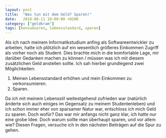 ```yaml
---
layout: post
title:  "Was tun mit dem Geld? Sparen!"
date:   2018-08-11 18:00:00 +0200
category: ["geldkram"]
tags: [konsumieren, lebensstandard, sparen]
---
```


Als ich nach meinem Informatikstudium anfing als Softwareentwickler zu arbeiten, hatte ich plötzlich auf ein wesentlich größeres Einkommen Zugriff als vorher noch als Student. Dies brachte mich in die komfortable Lage, mir darüber Gedanken machen zu können / müssen was ich mit diesem zusätzlichen Geld anstellen sollte. Ich sah hierbei grundlegend zwei Möglichkeiten:

1. Meinen Lebensstandard erhöhen und mein Einkommen zu verkonsumieren.
2. Sparen.

Da ich mit meinem Lebensstil weitestgehend zufrieden war (natürlich änderte sich auch einiges im Gegensatz zu meinem Studentenleben) und ich schon immer eher von sparsamer Natur war, entschloss ich mich Geld zu sparen. Doch wofür? Das war mir anfangs nicht ganz klar, ich hatte nur eine grobe Idee. Doch warum sollte man überhaupt sparen, und vor allem wie? Diesen Fragen, versuche ich in den nächsten Beiträgen auf die Spur zu gehen.
